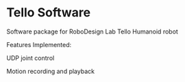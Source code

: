 Tello Software
=====================================

Software package for RoboDesign Lab Tello Humanoid robot

Features Implemented:

UDP joint control

Motion recording and playback
